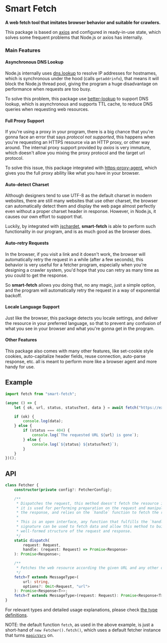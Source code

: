 # Smart Fetch

**A web fetch tool that imitates browser behavior and suitable for crawlers.**

This package is based on [axios](https://github.com/axios/axios) and configured
in ready-in-use state, which solves some frequent problems that Node.js or axios
has internally.

### Main Features

#### Asynchronous DNS Lookup

Node.js internally uses [dns.lookup](https://nodejs.org/dist/latest-v14.x/docs/api/dns.html#dns_dns_lookup)
to resolve IP addresses for hostnames, which is synchronous under the hood
(calls `getaddrinfo`), that means it will block the Node.js thread pool, giving
the program a huge disadvantage on performance when requests are too busy.

To solve this problem, this package use
[better-lookup](https://github.com/hyurl/better-lookup) to support DNS lookup,
which is asynchronous and supports TTL cache, to reduce DNS queries when
requesting web resources.

#### Full Proxy Support

If you're using a proxy in your program, there is a big chance that you're
gonna face an error that says *protocol not supported*, this happens when you're
requesting an HTTPS resource via an HTTP proxy, or other way around. The
internal proxy support provided by *axios* is very immature, which doesn't allow
you mixing the proxy protocol and the target url protocol.

To solve this issue, this package integrated with
[https-proxy-agent](https://github.com/TooTallNate/node-https-proxy-agent),
which gives you the full proxy ability like what you have in your browser.

#### Auto-detect Charset

Although designers tend to use UTF-8 as the default charset in modern websites,
there are still many websites that use other charset, the browser can
automatically detect them and display the web page almost perfectly even without
a proper charset header in response. However, in Node.js, it causes our own
effort to support that.

Luckily, by integrated with [jschardet](https://github.com/aadsm/jschardet),
**smart-fetch** is able to perform such functionality in our program, and is as
much good as the browser does.

#### Auto-retry Requests

In the browser, if you visit a link and it doesn't work, the browser will
automatically retry the request in a while (after a few seconds), this behavior
is very useful for a fetcher program, especially when you're designing a crawler
system, you'd hope that you can retry as many time as you could to get the
response.

So **smart-fetch** allows you doing that, no any magic, just a simple option,
and the program will automatically retry the request in a way of exponential
backoff.

#### Locale Language Support

Just like the browser, this package detects you locale settings, and deliver the
resource in your preferred language, so that to prevent any confusion of what
you see in your browser and what you're gonna get in the program.

#### Other Features

This package also comes with many other features, like set-cookie style cookies,
auto-capitalize header fields, reuse connection, auto-parse response, etc. all
is meant to perform more like a browser agent and more handy for use.

## Example

```ts
import fetch from "smart-fetch";

(async () => {
    let { ok, url, status, statusText, data } = await fetch("https://example.com/some/url");

    if (ok) {
        console.log(data);
    } else {
        if (status === 404) {
            console.log(`The requested URL ${url} is gone`);
        } else {
            console.log(`${status} ${statusText}`);
        }
    }
})();
```

## API

```ts
class Fetcher {
    constructor(private config?: FetcherConfig);

    /**
     * Dispatches the request, this method doesn't fetch the resource itself,
     * it is used for performing preparation on the request and manipulation on
     * the response, and relies on the `handle` function to fetch the resource.
     * 
     * This is an open interface, any function that fulfills the `handle`
     * signature can be used to fetch data and allow this method to build an
     * well-formed structure of the request and response.
     */
    static dispatch(
        request: Request,
        handle: (request: Request) => Promise<Response>
    ): Promise<Response>;

    /**
     * Fetches the web resource according the given URL and any other options.
     */
    fetch<T extends MessageType>(
        url: string,
        options?: Omit<Request, "url">
    ): Promise<Response<T>>;
    fetch<T extends MessageType>(request: Request): Promise<Response<T>>;
}
```

For relevant types and detailed usage explanations, please check
[the type definitions](./src/types.ts).

NOTE: the default function `fetch`, as used in the above example, is just a
short-hand of `new Fetcher().fetch()`, which uses a default fetcher instance
that turns [`magicVars`](./src/types.ts#L81) on.